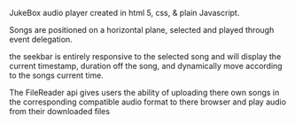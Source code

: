JukeBox audio player created in html 5, css, & plain Javascript. 

Songs are positioned on a horizontal plane, selected and played through event delegation.

the seekbar is entirely responsive to the selected song and will display the current timestamp, duration off the song, and dynamically move according to the songs current time.

The FileReader api gives users the ability of uploading there own songs in the corresponding compatible audio format to there browser and play audio from their downloaded files
